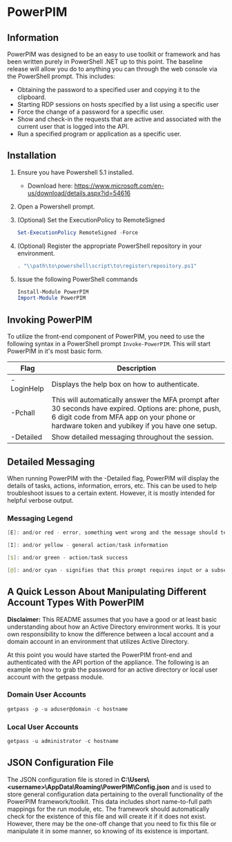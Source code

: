 # PowerPIM

## Information

PowerPIM was designed to be an easy to use toolkit or framework and has been written purely in PowerShell .NET up to this point. The baseline release will allow you do to anything you can through the web console via the PowerShell prompt. This includes:

* Obtaining the password to a specified user and copying it to the clipboard.
* Starting RDP sessions on hosts specified by a list using a specific user
* Force the change of a password for a specific user.
* Show and check-in the requests that are active and associated with the current user that is logged into the API.
* Run a specified program or application as a specific user.

## Installation

1. Ensure you have Powershell 5.1 installed.
   * Download here: <https://www.microsoft.com/en-us/download/details.aspx?id=54616>
2. Open a Powershell prompt.
3. (Optional) Set the ExecutionPolicy to RemoteSigned

    ```powershell
    Set-ExecutionPolicy RemoteSigned -Force
    ```

4. (Optional) Register the appropriate PowerShell repository in your environment.

    ```powershell
    . "\\path\to\powershell\script\to\register\repository.ps1"
    ```

5. Issue the following PowerShell commands

    ```powershell
    Install-Module PowerPIM
    Import-Module PowerPIM
    ```

## Invoking PowerPIM

To utilize the front-end component of PowerPIM, you need to use the following syntax in a PowerShell prompt ```Invoke-PowerPIM```. This will start PowerPIM in it's most basic form.

| Flag                 | Description                                     |
|----------------------|-------------------------------------------------|
| -LoginHelp            | Displays the help box on how to authenticate.   |
| -Pchall               | This will automatically answer the MFA prompt after 30 seconds have expired. Options are: phone, push, 6 digit code from MFA app on your phone or hardware token and yubikey if you have one setup.
| -Detailed             | Show detailed messaging throughout the session. |

## Detailed Messaging

When running PowerPIM with the -Detailed flag, PowerPIM will display the details of tasks, actions, information, errors, etc. This can be used to help troubleshoot issues to a certain extent. However, it is mostly intended for helpful verbose output.

### Messaging Legend

```powershell
[E]: and/or red - error, something went wrong and the message should tell you what happened

[I]: and/or yellow - general action/task information

[$]: and/or green - action/task success

[@]: and/or cyan - signifies that this prompt requires input or a subsequent prompt will be displayed to the user that requires input
```

## A Quick Lesson About Manipulating Different Account Types With PowerPIM

**Disclaimer:** This README assumes that you have a good or at least basic understanding about how an Active Directory environment works. It is your own responsibility to know the difference between a local account and a domain account in an environment that utilizes Active Directory.

At this point you would have started the PowerPIM front-end and authenticated with the API portion of the appliance. The following is an example on how to grab the password for an active directory or local user account with the getpass module.

### Domain User Accounts

```powershell
getpass -p -u aduser@domain -c hostname
```

### Local User Accounts

```powershell
getpass -u administrator -c hostname
```

## JSON Configuration File

The JSON configuration file is stored in **C:\Users\\<username\>\AppData\Roaming\PowerPIM\\Config.json** and is used to store general configuration data pertaining to the overall functionality of the PowerPIM framework/toolkit. This data includes short name-to-full path mappings for the run module, etc. The framework should automatically check for the existence of this file and will create it if it does not exist. However, there may be the one-off change that you need to fix this file or manipulate it in some manner, so knowing of its existence is important.
